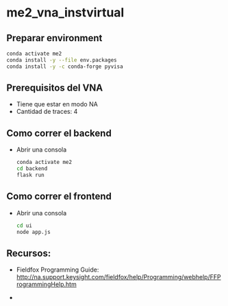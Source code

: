 # me2_vna_instvirtual

## Preparar environment

```bash
conda activate me2
conda install -y --file env.packages
conda install -y -c conda-forge pyvisa
```

## Prerequisitos del VNA

* Tiene que estar en modo NA
* Cantidad de traces: 4

## Como correr el backend

* Abrir una consola
    ```bash
    conda activate me2
    cd backend
    flask run
    ```

## Como correr el frontend

* Abrir una consola
    ```bash
    cd ui
    node app.js
    ```

## Recursos:

* Fieldfox Programming Guide: http://na.support.keysight.com/fieldfox/help/Programming/webhelp/FFProgrammingHelp.htm

* 